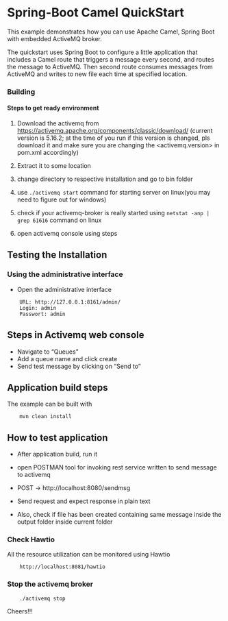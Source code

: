 # Spring-Boot Camel QuickStart

This example demonstrates how you can use Apache Camel, Spring Boot with embedded ActiveMQ broker.

The quickstart uses Spring Boot to configure a little application that includes a Camel route that triggers a message every second, and routes the message to ActiveMQ.
Then second route consumes messages from ActiveMQ and writes to new file each time at specified location.

### Building

#### Steps to get ready environment

1. Download the activemq from https://activemq.apache.org/components/classic/download/
   (current version is 5.16.2; at the time of you run if this version is changed, pls download it and make sure you are changing the <activemq.version> in pom.xml accordingly)
   

2. Extract it to some location


3. change directory to respective installation and go to bin folder


4. use ```./activemq start``` command for starting server on linux(you may need to figure out for windows)


5. check if your activemq-broker is really started using ```netstat -anp | grep 61616``` command on linux


6. open activemq console using steps

## Testing the Installation
### Using the administrative interface

- Open the administrative interface

```  
    URL: http://127.0.0.1:8161/admin/
    Login: admin
    Passwort: admin
```  

## Steps in Activemq web console

- Navigate to “Queues”
- Add a queue name and click create
- Send test message by clicking on “Send to”   

## Application build steps

The example can be built with

```
    mvn clean install
```

## How to test application

- After application build, run it

- open POSTMAN tool for invoking rest service written to send message to activemq

- POST -> http://localhost:8080/sendmsg

- Send request and expect response in plain text

- Also, check if file has been created containing same message inside the output folder inside current folder

### Check Hawtio

All the resource utilization can be monitored using Hawtio
```
    http://localhost:8081/hawtio
```

### Stop the activemq broker

```
    ./activemq stop
```
Cheers!!!
